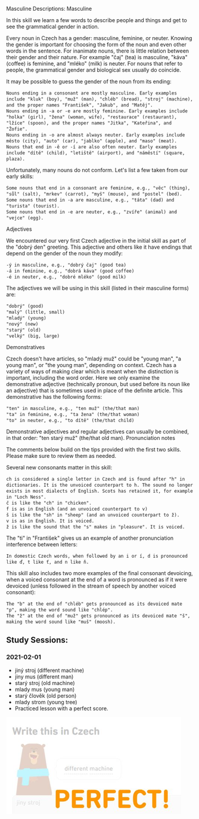 Masculine
Descriptions: Masculine

In this skill we learn a few words to describe people and things and get to see the grammatical gender in action.

Every noun in Czech has a gender: masculine, feminine, or neuter. Knowing the gender is important for choosing the form of the noun and even other words in the sentence. For inanimate nouns, there is little relation between their gender and their nature. For example "čaj" (tea) is masculine, "káva" (coffee) is feminine, and "mléko" (milk) is neuter. For nouns that refer to people, the grammatical gender and biological sex usually do coincide.

It may be possible to guess the gender of the noun from its ending:

    Nouns ending in a consonant are mostly masculine. Early examples include "kluk" (boy), "muž" (man), "chléb" (bread), "stroj" (machine), and the proper names "František", "Jakub", and "Matěj".
    Nouns ending in -a or -e are mostly feminine. Early examples include "holka" (girl), "žena" (woman, wife), "restaurace" (restaurant), "lžíce" (spoon), and the proper names "Jitka", "Kateřina", and "Žofie".
    Nouns ending in -o are almost always neuter. Early examples include město (city), "auto" (car), "jablko" (apple), and "maso" (meat).
    Nouns that end in -ě or -í are also often neuter. Early examples include "dítě" (child), "letiště" (airport), and "náměstí" (square, plaza).

Unfortunately, many nouns do not conform. Let's list a few taken from our early skills:

    Some nouns that end in a consonant are feminine, e.g., "věc" (thing), "sůl" (salt), "mrkev" (carrot), "myš" (mouse), and "postel" (bed).
    Some nouns that end in -a are masculine, e.g., "táta" (dad) and "turista" (tourist).
    Some nouns that end in -e are neuter, e.g., "zvíře" (animal) and "vejce" (egg).

Adjectives

We encountered our very first Czech adjective in the initial skill as part of the "dobrý den" greeting. This adjective and others like it have endings that depend on the gender of the noun they modify:

    -ý in masculine, e.g., "dobrý čaj" (good tea)
    -á in feminine, e.g., "dobrá káva" (good coffee)
    -é in neuter, e.g., "dobré mléko" (good milk)

The adjectives we will be using in this skill (listed in their masculine forms) are:

    "dobrý" (good)
    "malý" (little, small)
    "mladý" (young)
    "nový" (new)
    "starý" (old)
    "velký" (big, large)

Demonstratives

Czech doesn't have articles, so "mladý muž" could be "young man", "a young man", or "the young man", depending on context. Czech has a variety of ways of making clear which is meant when the distinction is important, including the word order. Here we only examine the demonstrative adjective (technically pronoun, but used before its noun like an adjective) that is sometimes used in place of the definite article. This demonstrative has the following forms:

    "ten" in masculine, e.g., "ten muž" (the/that man)
    "ta" in feminine, e.g., "ta žena" (the/that woman)
    "to" in neuter, e.g., "to dítě" (the/that child)

Demonstrative adjectives and regular adjectives can usually be combined, in that order: "ten starý muž" (the/that old man).
Pronunciation notes

The comments below build on the tips provided with the first two skills. Please make sure to review them as needed.

Several new consonants matter in this skill:

    ch is considered a single letter in Czech and is found after "h" in dictionaries. It is the unvoiced counterpart to h. The sound no longer exists in most dialects of English. Scots has retained it, for example in "Loch Ness".
    č is like the "ch" in "chicken".
    f is as in English (and an unvoiced counterpart to v)
    š is like the "sh" in "sheep" (and an unvoiced counterpart to ž).
    v is as in English. It is voiced.
    ž is like the sound that the "s" makes in "pleasure". It is voiced.

The "ti" in "František" gives us an example of another pronunciation interference between letters:

    In domestic Czech words, when followed by an i or í, d is pronounced like ď, t like ť, and n like ň.

This skill also includes two more examples of the final consonant devoicing, when a voiced consonant at the end of a word is pronounced as if it were devoiced (unless followed in the stream of speech by another voiced consonant):

    The "b" at the end of "chléb" gets pronounced as its devoiced mate "p", making the word sound like "chlép".
    The "ž" at the end of "muž" gets pronounced as its devoiced mate "š", making the word sound like "muš" (moosh).


## Study Sessions:

### 2021-02-01
* jiný stroj (different machine)
* jiny mus (different man)
* starý stroj (old machine)
* mlady mus (young man)
* starý člověk (old person)
* mlady strom (young tree)
* Practiced lesson with a perfect score.

![Perfect-Score](https://github.com/EO4wellness/T-I-L/blob/main/polyglot/la-otra/Czech/Images/2021-02-02-Czech.jpg)

